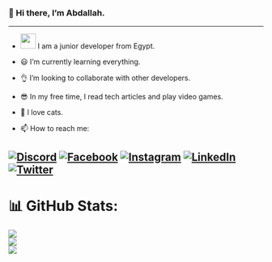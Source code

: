 ### 👋 Hi there, I’m Abdallah.
  ---
  - <img src="https://media.giphy.com/media/WUlplcMpOCEmTGBtBW/giphy.gif" width="30"> I am a junior developer from Egypt.
  
  - 😃 I’m currently learning everything.
  
  - 👌 I’m looking to collaborate with other developers.

  - 😎 In my free time, I read tech articles and play video games.
  
  - 🥰 I love cats.
  
  - 📫 How to reach me:
 
[![Discord](https://img.shields.io/badge/Discord-%237289DA.svg?logo=discord&logoColor=white)](https://discord.gg/4PhzRqPu2q)
[![Facebook](https://img.shields.io/badge/Facebook-%231877F2.svg?logo=Facebook&logoColor=white)](https://facebook.com/AbdallahMohamed06)
[![Instagram](https://img.shields.io/badge/Instagram-%23E4405F.svg?logo=Instagram&logoColor=white)](https://instagram.com/AbdallahMohamed06)
[![LinkedIn](https://img.shields.io/badge/LinkedIn-%230077B5.svg?logo=linkedin&logoColor=white)](https://linkedin.com/in/abdallahmohamed0)
[![Twitter](https://img.shields.io/badge/Twitter-%231DA1F2.svg?logo=Twitter&logoColor=white)](https://twitter.com/Abdallah_005) 
---

# 📊 GitHub Stats:
![](https://github-readme-stats.vercel.app/api?username=abdallahmohamed0&theme=dark&hide_border=false&include_all_commits=false&count_private=false)<br/>
![](https://github-readme-streak-stats.herokuapp.com/?user=abdallahmohamed0&theme=dark&hide_border=false)<br/>
![](https://github-readme-stats.vercel.app/api/top-langs/?username=abdallahmohamed0&theme=dark&hide_border=false&include_all_commits=false&count_private=false&layout=compact)
